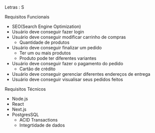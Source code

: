 Letras : S

Requisitos Funcionais


* SEO(Search Engine Optimization)
* Usuário deve conseguir fazer login
* Usuário deve conseguir modificar carrinho de compras
    * Quantidade de produtos
* Usuário deve conseguir finalizar um pedido
    * Ter um ou mais produtos
    * Produto pode ter diferentes variantes
* Usuário deve conseguir fazer o pagamento do pedido
    * Cartão de crédito
* Usuário deve conseguir gerenciar diferentes endereços de entrega 
* Usuário deve conseguir visualisar seus pedidos feitos

Requisitos Técnicos

* Node.js
* React
* Next.js
* PostgresSQL
    * ACID Transactions
    * Integrtidade de dados



